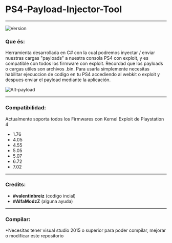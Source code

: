 # PS4-Payload-Injector-Tool

---
![Version](https://img.shields.io/badge/Version-2.1-brightgreen.svg)
### Que és:

Herramienta desarrollada en C# con la cual podremos inyectar / enviar nuestras cargas "payloads" a nuestra consola PS4 con exploit, y es compatible con todos los firmware con exploit. Recordad que los payloads o cargas utiles son archivos .bin. Para usarla simplemente necesitas habilitar ejecuccion de codigo en tu PS4 accediendo al webkit o exploit y despues enviar el payload mediante la aplicación.

![Alt-payload]([img]https://i.imgur.com/oqKMmrf.png)

---

### Compatibilidad:

Actualmente soporta todos los Firmwares con Kernel Exploit de Playstation 4

- 1.76
- 4.05
- 4.55
- 5.05
- 5.07
- 6.72
- 7.02

---

### Credits:

- **#valentinbreiz** (codigo incial)
- **#AlfaModzZ** (alguna ayuda)

---

### Compilar:

*Necesitas tener visual studio 2015 o superior para poder compilar, mejorar o modificar este repositorio
